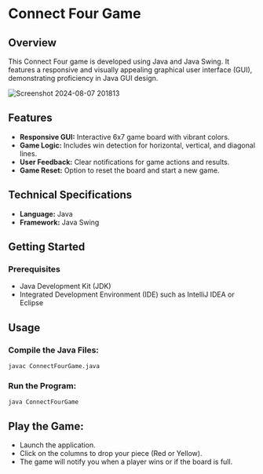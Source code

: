 # Connect Four Game

## Overview

This Connect Four game is developed using Java and Java Swing. It features a responsive and visually appealing graphical user interface (GUI), demonstrating proficiency in Java GUI design.

![Screenshot 2024-08-07 201813](https://github.com/user-attachments/assets/8f8e5291-7685-4f23-8c1b-cb0fea3106e8)

## Features

- **Responsive GUI:** Interactive 6x7 game board with vibrant colors.
- **Game Logic:** Includes win detection for horizontal, vertical, and diagonal lines.
- **User Feedback:** Clear notifications for game actions and results.
- **Game Reset:** Option to reset the board and start a new game.

## Technical Specifications

- **Language:** Java
- **Framework:** Java Swing

## Getting Started

### Prerequisites

- Java Development Kit (JDK)
- Integrated Development Environment (IDE) such as IntelliJ IDEA or Eclipse

## Usage

### Compile the Java Files:

`javac ConnectFourGame.java`

### Run the Program:

`java ConnectFourGame`

## Play the Game:

- Launch the application.
- Click on the columns to drop your piece (Red or Yellow).
- The game will notify you when a player wins or if the board is full.
